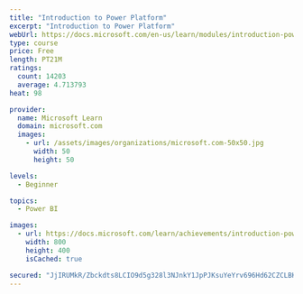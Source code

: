 ```yaml
---
title: "Introduction to Power Platform"
excerpt: "Introduction to Power Platform"
webUrl: https://docs.microsoft.com/en-us/learn/modules/introduction-power-platform/
type: course
price: Free
length: PT21M
ratings:
  count: 14203
  average: 4.713793
heat: 98

provider:
  name: Microsoft Learn
  domain: microsoft.com
  images:
    - url: /assets/images/organizations/microsoft.com-50x50.jpg
      width: 50
      height: 50

levels:
  - Beginner

topics:
  - Power BI

images:
  - url: https://docs.microsoft.com/learn/achievements/introduction-power-platform-social.png
    width: 800
    height: 400
    isCached: true

secured: "JjIRUMkR/Zbckdts8LCIO9d5g328l3NJnkY1JpPJKsuYeYrv696Hd62CZCLBK5gmQAUIm856ZAGfiK/ti/+DIVkfCZrKAXOSBCfUHdiTYm4pRe8bUdzPj6edwwui9wt6NRShnwgcjR8sJiIJasrUac8fNjkzcmTTAP40yIrTWqY0mpZPyJeEBk0FII5QUIYIXEQdhF8DKrT7tSUjhjI5mFmC7svKEspHA5PyXBBy9NhD7YQhNRPQRKmjJiUbJ2PlXhmRXxp9iy9I6Kr3cJj7kgz/wsqYlJxzQb5RueyjGiy30pV0Jcc0sS9AWNKAcJtnKU0wVxvnMPjdQkVgeUFwgJ+CcK1iE6T/0oZUGc9/QiRWvJsSMvEk7T86E4sNcmVvyr4Ld++mKyie2amm8R/F0clChSrCbDJM7l8VFJBbWx9HfKae2pVwXFOHExe3aA5s;TkIOTfqnn3PaW0WFRex1VA=="
---
```


